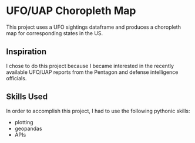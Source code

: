 <h1>UFO/UAP Choropleth Map</h1>
This project uses a UFO sightings dataframe and produces a choropleth map for corresponding states in the US.

<h2>Inspiration</h2>
I chose to do this project because I became interested in the recently available UFO/UAP reports from the Pentagon and defense intelligence officials.

<h2>Skills Used</h2>
In order to accomplish this project, I had to use the following pythonic skills:

<ul>
  <li>plotting</li>
  <li>geopandas</li>
  <li>APIs</li>
</ul>
